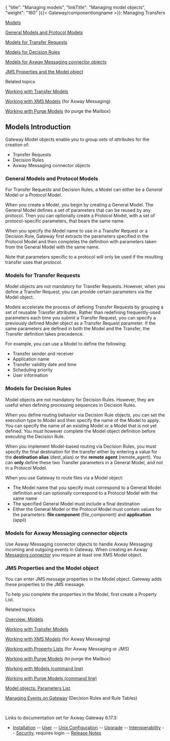 {
    "title": "Managing models",
    "linkTitle": "Managing model objects",
    "weight": "160"
}{{< Gateway/componentlongname  >}}: Managing Transfers

[Models](#intro)

[General Models and Protocol Models](#gen_and_protocol)

[Models for Transfer Requests](#models_for_trans_req)

[Models for Decision Rules](#Using_Models_in_Decision_Rules)

[Models for Axway Messaging connector objects](#messaging_connector)

[JMS Properties and the Model object](#JMS_Properties)

Related topics

[Working with Transfer Models](working_with_models_(gui))

[Working with XMS Models](managing_xms_models) (for Axway Messaging)

[Working with Purge Models](working_with_purge_models) (to purge the Mailbox)

<span id="intro"></span>

## Models Introduction

Gateway Model objects enable you to group sets of attributes for the creation of:

-   Transfer Requests
-   Decision Rules
-   Axway Messaging connector objects

<span id="gen_and_protocol"></span>

### General Models and Protocol Models

For Transfer Requests and Decision Rules, a Model can either be a *General* Model or a *Protocol* Model.

When you create a Model, you begin by creating a General Model. The General Model defines a set of parameters that can be reused by any protocol. Then you can optionally create a Protocol Model, with a set of protocol-specific parameters, that bears the same name.

When you specify the Model name to use in a Transfer Request or a Decision Rule, Gateway first extracts the parameters specified in the Protocol Model and then completes the definition with parameters taken from the General Model with the same name.

Note that parameters specific to a protocol will only be used if the resulting transfer uses that protocol.

<span id="models_for_trans_req"></span>

### Models for Transfer Requests

Model objects are not mandatory for Transfer Requests. However, when you define a Transfer Request, you can provide certain parameters via the Model object.

Models accelerate the process of defining Transfer Requests by grouping a set of reusable Transfer attributes. Rather than redefining frequently-used parameters each time you submit a Transfer Request, you can specify a previously defined Model object as a Transfer Request parameter. If the same parameters are defined in both the Model and the Transfer, the Transfer definition takes precedence.

For example, you can use a Model to define the following:

-   Transfer sender and receiver
-   Application name
-   Transfer validity date and time
-   Scheduling priority
-   User information

<span id="Using_Models_in_Decision_Rules"></span>

### Models for Decision Rules

Model objects are not mandatory for Decision Rules. However, they are useful when defining processing sequences in Decision Rules.

When you define routing behavior via Decision Rule objects, you can set the execution type to *Model* and then specify the name of the Model to apply. You can specify the name of an existing Model or a Model that is not yet defined. You must however complete the Model object definition before executing the Decision Rule.

When you implement Model-based routing via Decision Rules, you must specify the final destination for the transfer either by entering a value for the **destination alias** (<span class="code">dest\_alias</span>) or the <span style="font-weight: bold;">remote agent</span> (<span class="code">remote\_agent</span>). You can <span style="font-weight: bold;">only</span> define these two Transfer parameters in a General Model, and not in a Protocol Model.

When you use Gateway to route files via a Model object:

-   The Model name that you specify must correspond to a General Model definition and can optionally correspond to a Protocol Model with the same name
-   The specified General Model must include a final destination
-   Either the General Model or the Protocol Model must contain values for the parameters: <span style="font-weight: bold;">file component</span> (<span class="code">file\_component</span>) and <span style="font-weight: bold;">application</span> (<span class="code">appli</span>)

<span id="messaging_connector"></span>

### Models for Axway Messaging connector objects

Use Axway Messaging connector objects to handle Axway Messaging incoming and outgoing events in Gateway. When creating an Axway [Messaging connector](../../../connectors_about/messaging_connector) you require at least one XMS Model object.

<span id="JMS_Properties"></span>

### JMS Properties and the Model object

You can enter JMS message properties in the Model object. Gateway adds these properties to the JMS message.

To help you complete the properties in the Model, first create a Property List.

Related topics

[Overview: Models](../../../ov_gateway/ov_models)

[Working with Transfer Models](working_with_models_(gui))

[Working with XMS Models](managing_xms_models) (for Axway Messaging)

[Working with Property Lists](managing_property_lists) (for Axway Messaging or JMS)

[Working with Purge Models](working_with_purge_models) (to purge the Mailbox)

[Working with Models (command line)](working_with_models_cli)

[Working with Purge Models (command line)](working_with_purge_models_cli)

[Model objects: Parameters List](model_object_parameter_list)

[Managing Events on Gateway](../../../managing_events_start_here) (Decision Rules and Rule Tables)

 

Links to documentation set for Axway Gateway <span class="mc-variable axway_variables.Release_Number variable">6.17.3</span>:

-   [Installation](/bundle/Gateway_6173_InstallationGuide_allOS_en_HTML5/page/Content/start_page.htm) -- [User](/bundle/Gateway_6173_UsersGuide_allOS_en_HTML5/page/Content/start_page.htm) -- [Unix Configuration](/bundle/Gateway_6173_ConfigurationGuide_UNIX_en_HTML5/page/Content/start_page.htm) -- [Upgrade](/bundle/Gateway_6173_UpgradeGuide_allOS_en_HTML5/page/Content/start_page.htm) -- [Interoperability](/bundle/Gateway_6173_InteroperabilityGuide_allOS_en_HTML5/page/Content/start_page.htm) -- [Security](/bundle/Gateway_6173_SecurityGuide_allOS_en_HTML5/page/Content/start_page.htm), requires login -- [Release Notes](/bundle/Gateway_6173_ReleaseNotes_allOS_en_HTML5/page/Content/Gateway_ReleaseNotes_allOS_en.htm)
